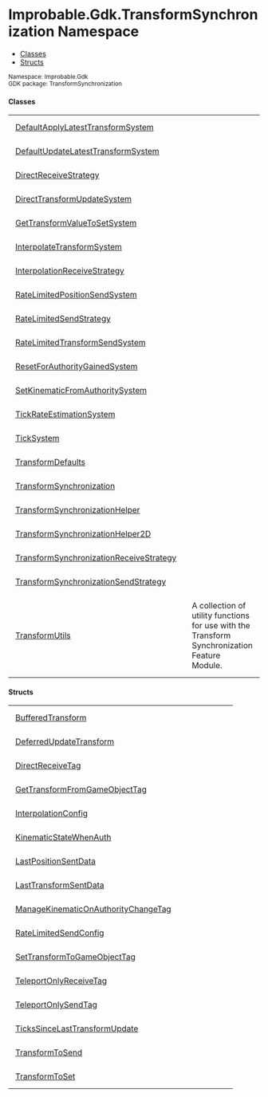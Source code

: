 
# Improbable.Gdk.TransformSynchronization Namespace
<nav id="pageToc" class="page-toc"><ul><li><a href="#classes">Classes</a>
<li><a href="#structs">Structs</a>
</ul></nav>
<sup>
Namespace: Improbable.Gdk<br/>
GDK package: TransformSynchronization<br />
</sup>


</p>

#### Classes

<table>
<tr>
<td style="padding: 14px; border: none; width: 39ch"><a href="{{.Site.BaseURL}}/api/transform-synchronization/default-apply-latest-transform-system">DefaultApplyLatestTransformSystem</a></td>
<td style="padding: 14px; border: none;"></td>
</tr>
<tr>
<td style="padding: 14px; border: none; width: 39ch"><a href="{{.Site.BaseURL}}/api/transform-synchronization/default-update-latest-transform-system">DefaultUpdateLatestTransformSystem</a></td>
<td style="padding: 14px; border: none;"></td>
</tr>
<tr>
<td style="padding: 14px; border: none; width: 39ch"><a href="{{.Site.BaseURL}}/api/transform-synchronization/direct-receive-strategy">DirectReceiveStrategy</a></td>
<td style="padding: 14px; border: none;"></td>
</tr>
<tr>
<td style="padding: 14px; border: none; width: 39ch"><a href="{{.Site.BaseURL}}/api/transform-synchronization/direct-transform-update-system">DirectTransformUpdateSystem</a></td>
<td style="padding: 14px; border: none;"></td>
</tr>
<tr>
<td style="padding: 14px; border: none; width: 39ch"><a href="{{.Site.BaseURL}}/api/transform-synchronization/get-transform-value-to-set-system">GetTransformValueToSetSystem</a></td>
<td style="padding: 14px; border: none;"></td>
</tr>
<tr>
<td style="padding: 14px; border: none; width: 39ch"><a href="{{.Site.BaseURL}}/api/transform-synchronization/interpolate-transform-system">InterpolateTransformSystem</a></td>
<td style="padding: 14px; border: none;"></td>
</tr>
<tr>
<td style="padding: 14px; border: none; width: 39ch"><a href="{{.Site.BaseURL}}/api/transform-synchronization/interpolation-receive-strategy">InterpolationReceiveStrategy</a></td>
<td style="padding: 14px; border: none;"></td>
</tr>
<tr>
<td style="padding: 14px; border: none; width: 39ch"><a href="{{.Site.BaseURL}}/api/transform-synchronization/rate-limited-position-send-system">RateLimitedPositionSendSystem</a></td>
<td style="padding: 14px; border: none;"></td>
</tr>
<tr>
<td style="padding: 14px; border: none; width: 39ch"><a href="{{.Site.BaseURL}}/api/transform-synchronization/rate-limited-send-strategy">RateLimitedSendStrategy</a></td>
<td style="padding: 14px; border: none;"></td>
</tr>
<tr>
<td style="padding: 14px; border: none; width: 39ch"><a href="{{.Site.BaseURL}}/api/transform-synchronization/rate-limited-transform-send-system">RateLimitedTransformSendSystem</a></td>
<td style="padding: 14px; border: none;"></td>
</tr>
<tr>
<td style="padding: 14px; border: none; width: 39ch"><a href="{{.Site.BaseURL}}/api/transform-synchronization/reset-for-authority-gained-system">ResetForAuthorityGainedSystem</a></td>
<td style="padding: 14px; border: none;"></td>
</tr>
<tr>
<td style="padding: 14px; border: none; width: 39ch"><a href="{{.Site.BaseURL}}/api/transform-synchronization/set-kinematic-from-authority-system">SetKinematicFromAuthoritySystem</a></td>
<td style="padding: 14px; border: none;"></td>
</tr>
<tr>
<td style="padding: 14px; border: none; width: 39ch"><a href="{{.Site.BaseURL}}/api/transform-synchronization/tick-rate-estimation-system">TickRateEstimationSystem</a></td>
<td style="padding: 14px; border: none;"></td>
</tr>
<tr>
<td style="padding: 14px; border: none; width: 39ch"><a href="{{.Site.BaseURL}}/api/transform-synchronization/tick-system">TickSystem</a></td>
<td style="padding: 14px; border: none;"></td>
</tr>
<tr>
<td style="padding: 14px; border: none; width: 39ch"><a href="{{.Site.BaseURL}}/api/transform-synchronization/transform-defaults">TransformDefaults</a></td>
<td style="padding: 14px; border: none;"></td>
</tr>
<tr>
<td style="padding: 14px; border: none; width: 39ch"><a href="{{.Site.BaseURL}}/api/transform-synchronization/transform-synchronization">TransformSynchronization</a></td>
<td style="padding: 14px; border: none;"></td>
</tr>
<tr>
<td style="padding: 14px; border: none; width: 39ch"><a href="{{.Site.BaseURL}}/api/transform-synchronization/transform-synchronization-helper">TransformSynchronizationHelper</a></td>
<td style="padding: 14px; border: none;"></td>
</tr>
<tr>
<td style="padding: 14px; border: none; width: 39ch"><a href="{{.Site.BaseURL}}/api/transform-synchronization/transform-synchronization-helper2d">TransformSynchronizationHelper2D</a></td>
<td style="padding: 14px; border: none;"></td>
</tr>
<tr>
<td style="padding: 14px; border: none; width: 39ch"><a href="{{.Site.BaseURL}}/api/transform-synchronization/transform-synchronization-receive-strategy">TransformSynchronizationReceiveStrategy</a></td>
<td style="padding: 14px; border: none;"></td>
</tr>
<tr>
<td style="padding: 14px; border: none; width: 39ch"><a href="{{.Site.BaseURL}}/api/transform-synchronization/transform-synchronization-send-strategy">TransformSynchronizationSendStrategy</a></td>
<td style="padding: 14px; border: none;"></td>
</tr>
<tr>
<td style="padding: 14px; border: none; width: 39ch"><a href="{{.Site.BaseURL}}/api/transform-synchronization/transform-utils">TransformUtils</a></td>
<td style="padding: 14px; border: none;">A collection of utility functions for use with the Transform Synchronization Feature Module. </td>
</tr>
</table>



</p>

#### Structs

<table>
<tr>
<td style="padding: 14px; border: none; width: 39ch"><a href="{{.Site.BaseURL}}/api/transform-synchronization/buffered-transform">BufferedTransform</a></td>
<td style="padding: 14px; border: none;"></td>
</tr>
<tr>
<td style="padding: 14px; border: none; width: 39ch"><a href="{{.Site.BaseURL}}/api/transform-synchronization/deferred-update-transform">DeferredUpdateTransform</a></td>
<td style="padding: 14px; border: none;"></td>
</tr>
<tr>
<td style="padding: 14px; border: none; width: 39ch"><a href="{{.Site.BaseURL}}/api/transform-synchronization/direct-receive-tag">DirectReceiveTag</a></td>
<td style="padding: 14px; border: none;"></td>
</tr>
<tr>
<td style="padding: 14px; border: none; width: 39ch"><a href="{{.Site.BaseURL}}/api/transform-synchronization/get-transform-from-game-object-tag">GetTransformFromGameObjectTag</a></td>
<td style="padding: 14px; border: none;"></td>
</tr>
<tr>
<td style="padding: 14px; border: none; width: 39ch"><a href="{{.Site.BaseURL}}/api/transform-synchronization/interpolation-config">InterpolationConfig</a></td>
<td style="padding: 14px; border: none;"></td>
</tr>
<tr>
<td style="padding: 14px; border: none; width: 39ch"><a href="{{.Site.BaseURL}}/api/transform-synchronization/kinematic-state-when-auth">KinematicStateWhenAuth</a></td>
<td style="padding: 14px; border: none;"></td>
</tr>
<tr>
<td style="padding: 14px; border: none; width: 39ch"><a href="{{.Site.BaseURL}}/api/transform-synchronization/last-position-sent-data">LastPositionSentData</a></td>
<td style="padding: 14px; border: none;"></td>
</tr>
<tr>
<td style="padding: 14px; border: none; width: 39ch"><a href="{{.Site.BaseURL}}/api/transform-synchronization/last-transform-sent-data">LastTransformSentData</a></td>
<td style="padding: 14px; border: none;"></td>
</tr>
<tr>
<td style="padding: 14px; border: none; width: 39ch"><a href="{{.Site.BaseURL}}/api/transform-synchronization/manage-kinematic-on-authority-change-tag">ManageKinematicOnAuthorityChangeTag</a></td>
<td style="padding: 14px; border: none;"></td>
</tr>
<tr>
<td style="padding: 14px; border: none; width: 39ch"><a href="{{.Site.BaseURL}}/api/transform-synchronization/rate-limited-send-config">RateLimitedSendConfig</a></td>
<td style="padding: 14px; border: none;"></td>
</tr>
<tr>
<td style="padding: 14px; border: none; width: 39ch"><a href="{{.Site.BaseURL}}/api/transform-synchronization/set-transform-to-game-object-tag">SetTransformToGameObjectTag</a></td>
<td style="padding: 14px; border: none;"></td>
</tr>
<tr>
<td style="padding: 14px; border: none; width: 39ch"><a href="{{.Site.BaseURL}}/api/transform-synchronization/teleport-only-receive-tag">TeleportOnlyReceiveTag</a></td>
<td style="padding: 14px; border: none;"></td>
</tr>
<tr>
<td style="padding: 14px; border: none; width: 39ch"><a href="{{.Site.BaseURL}}/api/transform-synchronization/teleport-only-send-tag">TeleportOnlySendTag</a></td>
<td style="padding: 14px; border: none;"></td>
</tr>
<tr>
<td style="padding: 14px; border: none; width: 39ch"><a href="{{.Site.BaseURL}}/api/transform-synchronization/ticks-since-last-transform-update">TicksSinceLastTransformUpdate</a></td>
<td style="padding: 14px; border: none;"></td>
</tr>
<tr>
<td style="padding: 14px; border: none; width: 39ch"><a href="{{.Site.BaseURL}}/api/transform-synchronization/transform-to-send">TransformToSend</a></td>
<td style="padding: 14px; border: none;"></td>
</tr>
<tr>
<td style="padding: 14px; border: none; width: 39ch"><a href="{{.Site.BaseURL}}/api/transform-synchronization/transform-to-set">TransformToSet</a></td>
<td style="padding: 14px; border: none;"></td>
</tr>
</table>




